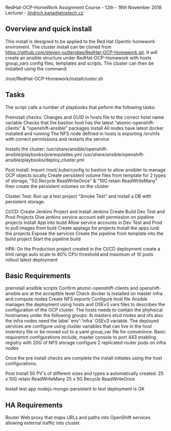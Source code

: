 RedHat-OCP-HomeWork Assignment
Course - 12th - 16th November 2018
Lecturer - jindrich.kana@elostech.cz


Overview and quick install
--------------------------
This install is designed to be applied to the Red Hat Opentlc homework enviroment.
The cluster install can be cloned from https://github.com/steven-outteridge/RedHat-OCP-Homework.git.
It will create an ansible structure under RedHat-OCP-Homework with hosts group_vars config files, templates and scripts.
The cluster can then be installed using the command:

/root/RedHat-OCP-Homework/installcluster.sh

Tasks
-----
The script calls a number of playbooks that peform the following tasks:

Preinstall checks:
Changes and GUID in hosts file to the correct hoist name variable
Checks that the bastion host has the latest "atomic-openshift-clients" & "openshift-ansible" packages install
All nodes have latest docker installed and running
The NFS node defined in hosts is exporting /srv/nfs with correct permissions and restarts the service

Installs the cluster:
/usr/share/ansible/openshift-ansible/playbooks/prerequisites.yml
/usr/share/ansible/openshift-ansible/playbooks/deploy_cluster.yml

Post Install:
Import /root/.kube/config to bastion to allow ansibler to manage OCP objects locally
Create persistent volume files from template for 2 types of storage,  "5G Recycle ReadWriteOnce" & "10G retain ReadWriteMany" then create the persistent volumes on the cluster

Cluster Test:
Run up a test project "Smoke Test" and install a DB with persistent storage.

CI/CD:
Create Jenkins Project and install Jenkins
Create Build Dev Test and Prod Projects
Give jenkins service account edit permission on pipeline projects
Install App into build
Allow service accounts in Dev Test and Prod to pull images from buld
Create apptags for projects
Install the apps iunb the projects
Expose the services
Create the pipeline from template into the build project
Start the pipeline build 

HPA:
On the Production project created in the CI/CD deployment
create a limit range
auto scale to 80% CPU threshold and maximum of 10 pods
rollout latest deployment








Basic Requirements
------------------
preinstall ansilble scripts
 Confirm atomic-openshift-clients and openshift-ansible are at the acceptble level
 Check docker is installed on master infra and compute nodes
 Create NFS exports 
Configure host file
   Ansible manages the deployment using hosts and OSEv3 vars files to describes the configuration of the OCP cluster. The hosts needs to contain the phyhsical hostnames under the following groups: lb masters etcd nodes and nfs also the infra nodes need the label 'env':'infra'
   OSEv3 variable.  The deployed services are configure using cluster variables that can live in the host inventory file or be moved out to a yaml group_var file for convenince. Basic requiremnt configurations include,
   master console to port 443
   enabling registry with 20G of NFS storage
   configure 2 replicated router pods on infra nodes
   
Once the pre install checks are complete the install initiates using the host configurations. 

Post Install 50 PV's of different sizes and types a automatically created:
25 x 10G retain ReadWriteMany
25 x 5G Recycle ReadWriteOnce

Install test app nodejs-mongo-persistent to test deployment is OK

HA Requirements
---------------


Router
Web proxy that maps URLs and paths into OpenShift services allowing external traffic into cluster.
